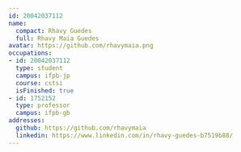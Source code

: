```yaml
---
id: 20042037112
name:
  compact: Rhavy Guedes
  full: Rhavy Maia Guedes
avatar: https://github.com/rhavymaia.png
occupations:
- id: 20042037112
  type: student
  campus: ifpb-jp
  course: cstsi
  isFinished: true
- id: 1752152
  type: professor
  campus: ifpb-gb
addresses:
  github: https://github.com/rhavymaia
  linkedin: https://www.linkedin.com/in/rhavy-guedes-b7519b88/
---
```

